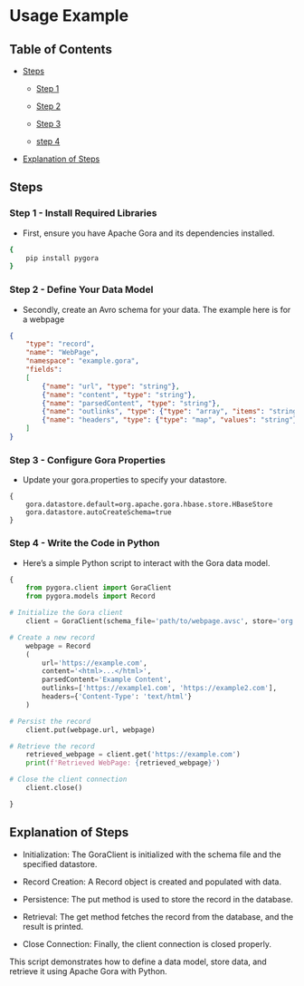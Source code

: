 # Usage Example

## Table of Contents

- [Steps](#steps)

    - [Step 1](#step-1---install-required-libraries)

    - [Step 2](#step-2---define-your-data-model)

    - [Step 3](#step-3---configure-gora-properties)

    - [step 4](#step-4---write-the-code-in-python)

- [Explanation of Steps](#explanation-of-steps)

## Steps

### Step 1 - Install Required Libraries

- First, ensure you have Apache Gora and its dependencies installed.

```bash
{
    pip install pygora
}
```

### Step 2 - Define Your Data Model

- Secondly, create an Avro schema for your data. The example here is for a webpage

```Json
{
    "type": "record",
    "name": "WebPage",
    "namespace": "example.gora",
    "fields": 
    [ 
        {"name": "url", "type": "string"}, 
        {"name": "content", "type": "string"}, 
        {"name": "parsedContent", "type": "string"}, 
        {"name": "outlinks", "type": {"type": "array", "items": "string"}}, 
        {"name": "headers", "type": {"type": "map", "values": "string"}} 
    ]
}
```

### Step 3 - Configure Gora Properties

- Update your gora.properties to specify your datastore.

```properties
{
    gora.datastore.default=org.apache.gora.hbase.store.HBaseStore
    gora.datastore.autoCreateSchema=true
}
```

### Step 4 - Write the Code in Python

- Here’s a simple Python script to interact with the Gora data model.

```python
{
    from pygora.client import GoraClient
    from pygora.models import Record

# Initialize the Gora client
    client = GoraClient(schema_file='path/to/webpage.avsc', store='org.apache.gora.hbase.store.HBaseStore')

# Create a new record
    webpage = Record
    (
        url='https://example.com',
        content='<html>...</html>',
        parsedContent='Example Content',
        outlinks=['https://example1.com', 'https://example2.com'],
        headers={'Content-Type': 'text/html'}
    )

# Persist the record
    client.put(webpage.url, webpage)

# Retrieve the record
    retrieved_webpage = client.get('https://example.com')
    print(f'Retrieved WebPage: {retrieved_webpage}')

# Close the client connection
    client.close()

}
```

## Explanation of Steps

- Initialization: The GoraClient is initialized with the schema file and the specified datastore.

- Record Creation: A Record object is created and populated with data.

- Persistence: The put method is used to store the record in the database.

- Retrieval: The get method fetches the record from the database, and the result is printed.

- Close Connection: Finally, the client connection is closed properly.

This script demonstrates how to define a data model, store data, and retrieve it using Apache Gora with Python.